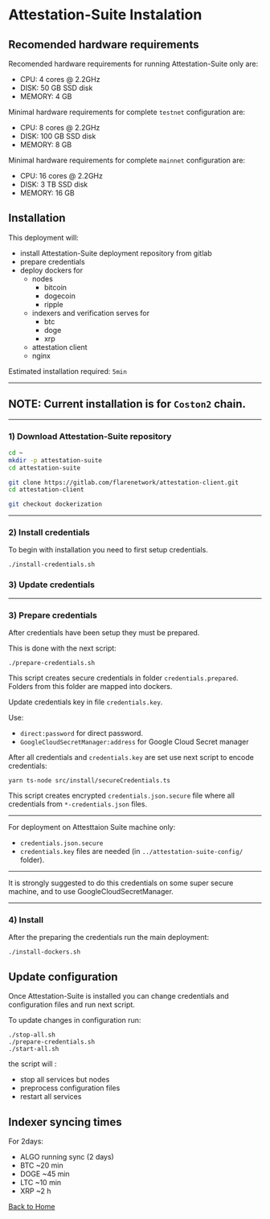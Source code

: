 # Attestation-Suite Instalation

## Recomended hardware requirements

Recomended hardware requirements for running Attestation-Suite only are:
- CPU: 4 cores @ 2.2GHz
- DISK: 50 GB SSD disk
- MEMORY: 4 GB

Minimal hardware requirements for complete `testnet` configuration are:
- CPU: 8 cores @ 2.2GHz
- DISK: 100 GB SSD disk
- MEMORY: 8 GB

Minimal hardware requirements for complete `mainnet` configuration are:
- CPU: 16 cores @ 2.2GHz
- DISK: 3 TB SSD disk
- MEMORY: 16 GB

## Installation

This deployment will:
- install Attestation-Suite deployment repository from gitlab
- prepare credentials
- deploy dockers for 
    - nodes
        - bitcoin
        - dogecoin
        - ripple
    - indexers and verification serves for
        - btc
        - doge
        - xrp
    - attestation client
    - nginx

Estimated installation required: `5min`

---
NOTE: Current installation is for `Coston2` chain.
---

---
### 1) Download Attestation-Suite repository


``` bash
cd ~
mkdir -p attestation-suite
cd attestation-suite

git clone https://gitlab.com/flarenetwork/attestation-client.git
cd attestation-client

git checkout dockerization

```

---
### 2) Install credentials

To begin with installation you need to first setup credentials.
```
./install-credentials.sh
```

### 3) Update credentials 

---
### 3) Prepare credentials
After credentials have been setup they must be prepared.

This is done with the next script:
```
./prepare-credentials.sh
```

This script creates secure credentials in folder `credentials.prepared`.
Folders from this folder are mapped into dockers.  


Update credentials key in file `credentials.key`.

Use:
 - `direct:password` for direct password.
 - `GoogleCloudSecretManager:address` for Google Cloud Secret manager

 After all credentials and `credentials.key` are set use next script to encode credentials:
 ```
 yarn ts-node src/install/secureCredentials.ts
 ```

 This script creates encrypted `credentials.json.secure` file where all credentials from `*-credentials.json` files.

 ---
For deployment on Attesttaion Suite machine only:
- `credentials.json.secure`
- `credentials.key`
files are needed (in `../attestation-suite-config/` folder). 

 ---
 It is strongly suggested to do this credentials on some super secure machine, and to use GoogleCloudSecretManager.


---
### 4) Install
After the preparing the credentials run the main deployment:
```
./install-dockers.sh
```

## Update configuration
Once Attestation-Suite is installed you can change credentials and configuration files and run next script.

To update changes in configuration run:
```
./stop-all.sh
./prepare-credentials.sh
./start-all.sh
```

the script will :
- stop all services but nodes
- preprocess configuration files
- restart all services

## Indexer syncing times

For 2days:

- ALGO running sync (2 days)
- BTC ~20 min
- DOGE ~45 min
- LTC ~10 min
- XRP ~2 h

[Back to Home](./../README.md)
